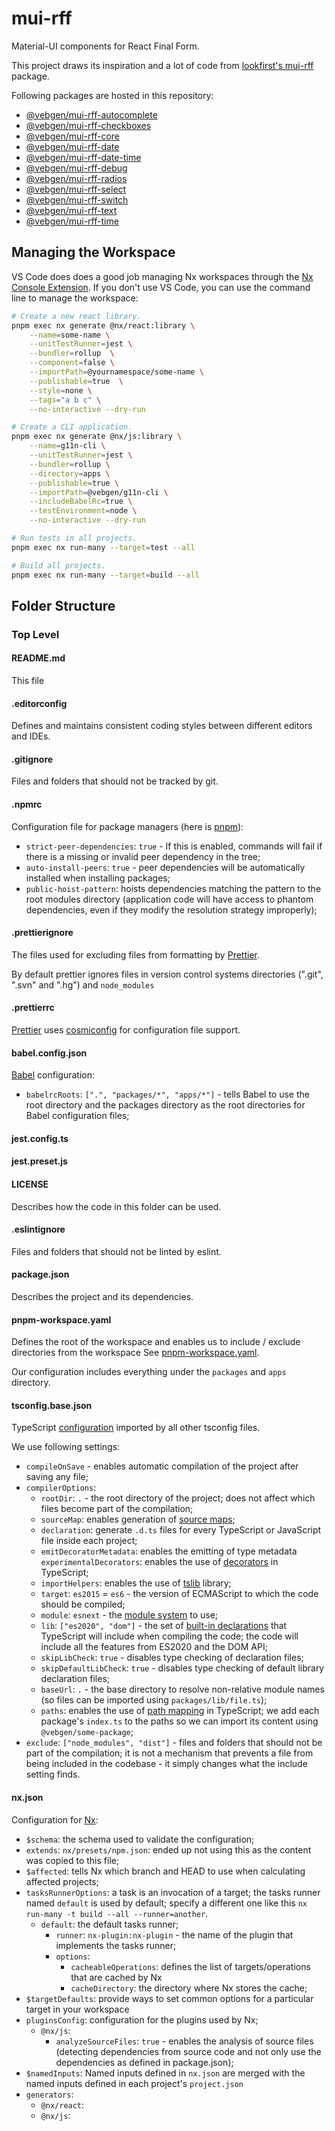 # mui-rff

Material-UI components for React Final Form.

This project draws its inspiration and a lot of code from
[lookfirst's mui-rff](https://lookfirst.github.io/mui-rff/) package.

Following packages are hosted in this repository:

- [@vebgen/mui-rff-autocomplete](./packages/autocomplete/README.md)
- [@vebgen/mui-rff-checkboxes](./packages/checkboxes/README.md)
- [@vebgen/mui-rff-core](./packages/core/README.md)
- [@vebgen/mui-rff-date](./packages/date/README.md)
- [@vebgen/mui-rff-date-time](./packages/date-time/README.md)
- [@vebgen/mui-rff-debug](./packages/debug/README.md)
- [@vebgen/mui-rff-radios](./packages/radios/README.md)
- [@vebgen/mui-rff-select](./packages/select/README.md)
- [@vebgen/mui-rff-switch](./packages/switch/README.md)
- [@vebgen/mui-rff-text](./packages/text/README.md)
- [@vebgen/mui-rff-time](./packages/time/README.md)

## Managing the Workspace

VS Code does does a good job managing Nx workspaces through the
[Nx Console Extension](https://marketplace.visualstudio.com/items?itemName=nrwl.angular-console).
If you don't use VS Code, you can use the command line to manage the workspace:

```bash
# Create a new react library.
pnpm exec nx generate @nx/react:library \
    --name=some-name \
    --unitTestRunner=jest \
    --bundler=rollup  \
    --component=false \
    --importPath=@yournamespace/some-name \
    --publishable=true  \
    --style=none \
    --tags="a b c" \
    --no-interactive --dry-run

# Create a CLI application.
pnpm exec nx generate @nx/js:library \
    --name=g11n-cli \
    --unitTestRunner=jest \
    --bundler=rollup \
    --directory=apps \
    --publishable=true \
    --importPath=@vebgen/g11n-cli \
    --includeBabelRc=true \
    --testEnvironment=node \
    --no-interactive --dry-run

# Run tests in all projects.
pnpm exec nx run-many --target=test --all

# Build all projects.
pnpm exec nx run-many --target=build --all
```

## Folder Structure

### Top Level

#### README.md

This file

#### .editorconfig

Defines and maintains consistent coding styles between different
editors and IDEs.

#### .gitignore

Files and folders that should not be tracked by git.

#### .npmrc

Configuration file for package managers (here is
[pnpm](https://pnpm.io/next/npmrc)):

- `strict-peer-dependencies`: `true` - If this is enabled, commands
  will fail if there is a missing or invalid peer
  dependency in the tree;
- `auto-install-peers`: `true` - peer dependencies will
  be automatically installed when installing packages;
- `public-hoist-pattern`: hoists dependencies matching the
  pattern to the root modules directory (application code
  will have access to phantom dependencies, even if
  they modify the resolution strategy improperly);

#### .prettierignore

The files used for excluding files from formatting by
[Prettier](https://prettier.io/docs/en/ignore.html).

By default prettier ignores files in version control systems
directories (".git", ".svn" and ".hg") and `node_modules`

#### .prettierrc

[Prettier](https://prettier.io/docs/en/configuration.html)
uses [cosmiconfig](https://github.com/davidtheclark/cosmiconfig)
for configuration file support.

#### babel.config.json

[Babel](https://babeljs.io/docs/en/configuration) configuration:

- `babelrcRoots`: `[".", "packages/*", "apps/*"]` - tells Babel to use
  the root directory and the packages directory as the root
  directories for Babel configuration files;

#### jest.config.ts

#### jest.preset.js

#### LICENSE

Describes how the code in this folder can be used.

#### .eslintignore

Files and folders that should not be linted by eslint.

#### package.json

Describes the project and its dependencies.

#### pnpm-workspace.yaml

Defines the root of the workspace and enables us to include /
exclude directories from the workspace
See [pnpm-workspace.yaml](https://pnpm.io/pnpm-workspace_yaml).

Our configuration includes everything under the `packages`
and `apps` directory.

#### tsconfig.base.json

TypeScript [configuration](https://www.typescriptlang.org/tsconfig)
imported by all other tsconfig files.

We use following settings:

- `compileOnSave` - enables automatic compilation of the project
  after saving any file;
- `compilerOptions`:
  - `rootDir`: `.` - the root directory of the project; does not
    affect which files become part of the compilation;
  - `sourceMap`: enables generation of
    [source maps](https://developer.mozilla.org/docs/Tools/Debugger/How_to/Use_a_source_map);
  - `declaration`: generate `.d.ts` files for every TypeScript
    or JavaScript file inside each project;
  - `emitDecoratorMetadata`: enables the emitting of type metadata
    `experimentalDecorators`: enables the use of
    [decorators](https://www.typescriptlang.org/docs/handbook/decorators.html)
    in TypeScript;
  - `importHelpers`: enables the use of
    [tslib](https://www.npmjs.com/package/tslib) library;
  - `target`: `es2015` = `es6` - the version of ECMAScript to which the
    code should be compiled;
  - `module`: `esnext` - the [module system](https://www.javascripttutorial.net/es-next/) to use;
  - `lib`: `["es2020", "dom"]` - the set of
    [built-in declarations](https://www.typescriptlang.org/docs/handbook/compiler-options.html)
    that TypeScript will include when compiling the code; the code
    will include all the features from ES2020 and the DOM API;
  - `skipLibCheck`: `true` - disables type checking of declaration
    files;
  - `skipDefaultLibCheck`: `true` - disables type checking of
    default library declaration files;
  - `baseUrl`: `.` - the base directory to resolve non-relative
    module names (so files can be imported using `packages/lib/file.ts`);
  - `paths`: enables the use of
    [path mapping](https://www.typescriptlang.org/docs/handbook/module-resolution.html#path-mapping)
    in TypeScript; we add each package's `index.ts` to the paths so we can import
    its content using `@vebgen/some-package`;
- `exclude`: `["node_modules", "dist"]` - files and folders that
  should not be part of the compilation; it is not a mechanism that
  prevents a file from being included in the codebase - it
  simply changes what the include setting finds.

#### nx.json

Configuration for [Nx](https://nx.dev/reference/nx-json):

- `$schema`: the schema used to validate the configuration;
- `extends`: `nx/presets/npm.json`: ended up not using this as the
  content was copied to this file;
- `$affected`: tells Nx which branch and HEAD to use when
  calculating affected projects;
- `tasksRunnerOptions`: a task is an invocation of a target; the
  tasks runner named `default` is used by default; specify a
  different one like this `nx run-many -t build --all --runner=another`.
  - `default`: the default tasks runner;
    - `runner`: `nx-plugin:nx-plugin` - the name of the plugin
      that implements the tasks runner;
    - `options`:
      - `cacheableOperations`: defines the list of
        targets/operations that are cached by Nx
      - `cacheDirectory`: the directory where Nx stores the
        cache;
- `$targetDefaults`: provide ways to set common options
  for a particular target in your workspace
- `pluginsConfig`: configuration for the plugins used by Nx;
  - `@nx/js`:
    - `analyzeSourceFiles`: `true` - enables the analysis of
      source files (detecting dependencies from source code
      and not only use the dependencies as defined in package.json);
- `$namedInputs`: Named inputs defined in `nx.json` are
  merged with the named inputs defined in each
  project's `project.json`
- `generators`:
  - `@nx/react`:
  - `@nx/js`:
